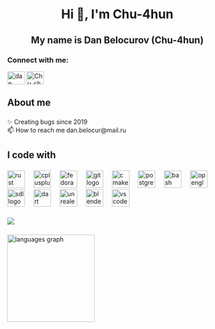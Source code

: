 <h1 align="center">Hi 👋, I'm Chu-4hun</h1>
<h2 align="center">My name is Dan Belocurov (Chu-4hun)</h3>
<!-- <a href="https://www.codewars.com/users/Chu-4hun"><p align="center"> <img src="https://www.codewars.com/users/Chu-4hun/badges/large" alt="chu-4hun" /> </p></a> -->

<h3 align="left">Connect with me:</h3>
<p align="left">
<a href="https://linkedin.com/in/dan hludencov" target="blank"><img align="center" src="https://raw.githubusercontent.com/rahuldkjain/github-profile-readme-generator/master/src/images/icons/Social/linked-in-alt.svg" alt="dan hludencov" height="30" width="40" /></a>
<a href="https://discord.gg/Chu_chun#9175" target="blank"><img align="center" src="https://raw.githubusercontent.com/rahuldkjain/github-profile-readme-generator/master/src/images/icons/Social/discord.svg" alt="Chu_chun#9175" height="30" width="40" /></a>
</p>


###

<h2 align="left">About me</h2>

###

<p align="left">✨ Creating bugs since 2019<br>📫 How to reach me dan.belocur@mail.ru</p>

###

<h2 align="left">I code with</h2>

###

<div align="left">
  
  <img src="https://upload.wikimedia.org/wikipedia/commons/d/d5/Rust_programming_language_black_logo.svg" height="40" alt="rust logo"  />
  <img width="12" />
  <img src="https://cdn.jsdelivr.net/gh/devicons/devicon/icons/cplusplus/cplusplus-original.svg" height="40" alt="cplusplus logo"  />
  <img width="12" />
  <img src="https://cdn.jsdelivr.net/gh/devicons/devicon/icons/fedora/fedora-original.svg" height="40" alt="fedora logo"  />
  <img width="12" />
  <img src="https://cdn.jsdelivr.net/gh/devicons/devicon/icons/git/git-original.svg" height="40" alt="git logo"  />
  <img width="12" />
  <img src="https://cdn.jsdelivr.net/gh/devicons/devicon/icons/cmake/cmake-original.svg" height="40" alt="cmake logo"  />
  <img width="12" />
  <img src="https://cdn.jsdelivr.net/gh/devicons/devicon/icons/postgresql/postgresql-original.svg" height="40" alt="postgresql logo"  />
  <img width="12" />
  <img src="https://cdn.jsdelivr.net/gh/devicons/devicon/icons/bash/bash-original.svg" height="40" alt="bash logo"  />
  <img width="12" />
  <img src="https://cdn.jsdelivr.net/gh/devicons/devicon/icons/opengl/opengl-original.svg" height="40" alt="opengl logo"  />
  <img width="12" />
  <img src="https://cdn.jsdelivr.net/gh/devicons/devicon/icons/sdl/sdl-original.svg" height="40" alt="sdl logo"  />
  <img width="12" />
  <img src="https://cdn.jsdelivr.net/gh/devicons/devicon/icons/dart/dart-original.svg" height="40" alt="dart logo"  />
  <img width="12" />
  <img src="https://cdn.jsdelivr.net/gh/devicons/devicon/icons/unrealengine/unrealengine-original.svg" height="40" alt="unrealengine logo"  />
  <img width="12" />
  <img src="https://cdn.jsdelivr.net/gh/devicons/devicon/icons/blender/blender-original.svg" height="40" alt="blender logo"  />
  <img width="12" />
  <img src="https://cdn.jsdelivr.net/gh/devicons/devicon/icons/vscode/vscode-original.svg" height="40" alt="vscode logo"  />
</div>

###

<div align="left">
  <img src="https://profile-counter.glitch.me/Chu-4hun/count.svg?"  />
</div>

###

<div align="left">
  <img src="https://github-readme-stats.vercel.app/api/top-langs?username=Chu-4hun&locale=en&hide_title=false&layout=compact&card_width=320&langs_count=4&theme=dracula&hide_border=false&order=2" height="200" alt="languages graph"  />
<!--   <img src="https://github-readme-activity-graph.vercel.app/graph?username=Chu-4hun&radius=16&theme=nord&area=true&order=5" height="200" alt="activity-graph graph"  /> -->
</div>

###
